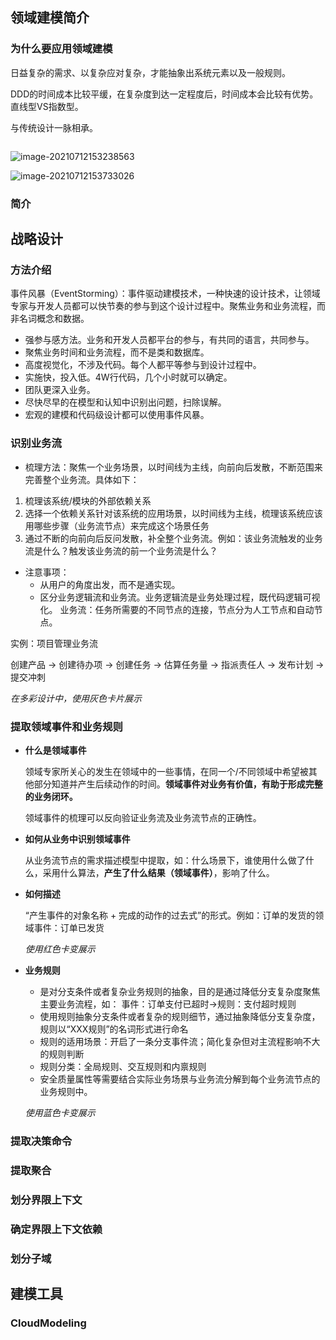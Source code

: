 ## 领域建模简介

### 为什么要应用领域建模

日益复杂的需求、以复杂应对复杂，才能抽象出系统元素以及一般规则。

DDD的时间成本比较平缓，在复杂度到达一定程度后，时间成本会比较有优势。直线型VS指数型。

与传统设计一脉相承。

![]()

![image-20210712153238563](C:\Users\lwx639077\AppData\Roaming\Typora\typora-user-images\image-20210712153238563.png)

![image-20210712153733026](C:\Users\lwx639077\AppData\Roaming\Typora\typora-user-images\image-20210712153733026.png)





### 简介

## 战略设计

### 方法介绍

事件风暴（EventStorming）：事件驱动建模技术，一种快速的设计技术，让领域专家与开发人员都可以快节奏的参与到这个设计过程中。聚焦业务和业务流程，而非名词概念和数据。

- 强参与感方法。业务和开发人员都平台的参与，有共同的语言，共同参与。
- 聚焦业务时间和业务流程，而不是类和数据库。
- 高度视觉化，不涉及代码。每个人都平等参与到设计过程中。
- 实施快，投入低。4W行代码，几个小时就可以确定。
- 团队更深入业务。
- 尽快尽早的在模型和认知中识别出问题，扫除误解。
- 宏观的建模和代码级设计都可以使用事件风暴。

### 识别业务流

- 梳理方法：聚焦一个业务场景，以时间线为主线，向前向后发散，不断范围来完善整个业务流。具体如下：

1. 梳理该系统/模块的外部依赖关系
2. 选择一个依赖关系针对该系统的应用场景，以时间线为主线，梳理该系统应该用哪些步骤（业务流节点）来完成这个场景任务
3. 通过不断的向前向后反问发散，补全整个业务流。例如：该业务流触发的业务流是什么？触发该业务流的前一个业务流是什么？

- 注意事项：
  - 从用户的角度出发，而不是通实现。
  - 区分业务逻辑流和业务流。业务逻辑流是业务处理过程，既代码逻辑可视化。 业务流：任务所需要的不同节点的连接，节点分为人工节点和自动节点。

实例：项目管理业务流

创建产品 -> 创建待办项 -> 创建任务 -> 估算任务量 -> 指派责任人 -> 发布计划 -> 提交冲刺

*在多彩设计中，使用灰色卡片展示*

### 提取领域事件和业务规则

- **什么是领域事件**

  领域专家所关心的发生在领域中的一些事情，在同一个/不同领域中希望被其他部分知道并产生后续动作的时间。**领域事件对业务有价值，有助于形成完整的业务闭环。**

  领域事件的梳理可以反向验证业务流及业务流节点的正确性。

- **如何从业务中识别领域事件**

  从业务流节点的需求描述模型中提取，如：什么场景下，谁使用什么做了什么，采用什么算法，**产生了什么结果（领域事件）**，影响了什么。

- **如何描述**

  “产生事件的对象名称 + 完成的动作的过去式”的形式。例如：订单的发货的领域事件：订单已发货

  *使用红色卡变展示*

- **业务规则**

  - 是对分支条件或者复杂业务规则的抽象，目的是通过降低分支复杂度聚焦主要业务流程，如： 事件：订单支付已超时->规则：支付超时规则
  - 使用规则抽象分支条件或者复杂的规则细节，通过抽象降低分支复杂度，规则以“XXX规则”的名词形式进行命名
  - 规则的适用场景：开启了一条分支事件流；简化复杂但对主流程影响不大的规则判断
  - 规则分类：全局规则、交互规则和内禀规则
  - 安全质量属性等需要结合实际业务场景与业务流分解到每个业务流节点的业务规则中。

  *使用蓝色卡变展示*

### 提取决策命令

### 提取聚合

### 划分界限上下文

### 确定界限上下文依赖

### 划分子域

## 建模工具

### CloudModeling

